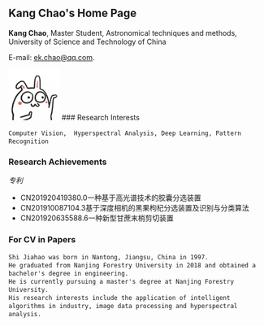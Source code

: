 ## Kang Chao's Home Page

**Kang Chao**, Master Student, Astronomical techniques and methods, University of Science and Technology of China

E-mail: ek.chao@qq.com.

<img src="image02.jpg" width="20%">
### Research Interests

```
Computer Vision,  Hyperspectral Analysis, Deep Learning, Pattern Recognition
```
### Research Achievements
_专利_

- CN201920419380.0一种基于高光谱技术的胶囊分选装置
- CN201910087104.3基于深度相机的黑果枸杞分选装置及识别与分类算法
- CN201920635588.6一种新型甘蔗末梢剪切装置



### For CV in Papers
```text
Shi Jiahao was born in Nantong, Jiangsu, China in 1997. 
He graduated from Nanjing Forestry University in 2018 and obtained a bachelor's degree in engineering. 
He is currently pursuing a master's degree at Nanjing Forestry University. 
His research interests include the application of intelligent algorithms in industry, image data processing and hyperspectral analysis.
```
